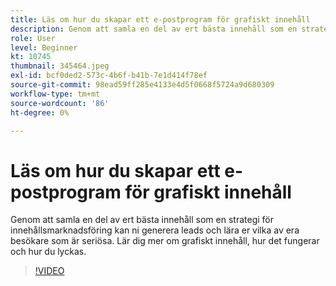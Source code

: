```yaml
---
title: Läs om hur du skapar ett e-postprogram för grafiskt innehåll
description: Genom att samla en del av ert bästa innehåll som en strategi för innehållsmarknadsföring kan ni generera leads och lära er vilka av era besökare som är seriösa. Lär dig mer om gated.. (Beskrivningar ska innehålla mellan 60 och 160 tecken)
role: User
level: Beginner
kt: 10745
thumbnail: 345464.jpeg
exl-id: bcf0ded2-573c-4b6f-b41b-7e1d414f78ef
source-git-commit: 98ead59ff285e4133e4d5f0668f5724a9d680309
workflow-type: tm+mt
source-wordcount: '86'
ht-degree: 0%

---
```


# Läs om hur du skapar ett e-postprogram för grafiskt innehåll

Genom att samla en del av ert bästa innehåll som en strategi för innehållsmarknadsföring kan ni generera leads och lära er vilka av era besökare som är seriösa. Lär dig mer om grafiskt innehåll, hur det fungerar och hur du lyckas.

>[!VIDEO](https://video.tv.adobe.com/v/345464/?quality=12&learn=on)
